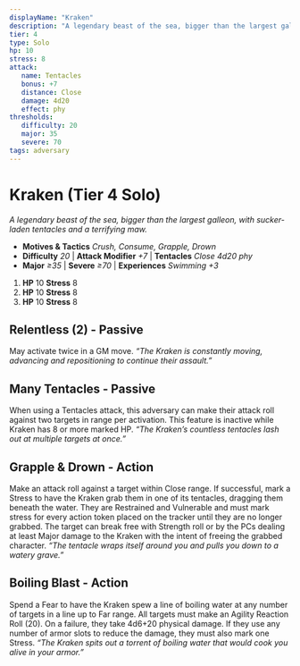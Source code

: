 ```yaml
---
displayName: "Kraken"
description: "A legendary beast of the sea, bigger than the largest galleon, with sucker-laden tentacles and a terrifying maw."
tier: 4
type: Solo
hp: 10
stress: 8
attack:
   name: Tentacles
   bonus: +7
   distance: Close
   damage: 4d20
   effect: phy
thresholds:
   difficulty: 20
   major: 35
   severe: 70
tags: adversary
---
```

# Kraken (Tier 4 Solo)
_A legendary beast of the sea, bigger than the largest galleon, with sucker-laden tentacles and a terrifying maw._

- **Motives & Tactics** _Crush, Consume, Grapple, Drown_
- **Difficulty** _20_ | **Attack Modifier** _+7_ | **Tentacles** _Close 4d20 phy_
- **Major** _≥35_ | **Severe** _≥70_ | **Experiences** _Swimming +3_

1. **HP** 10
   **Stress** 8
2. **HP** 10
   **Stress** 8
3. **HP** 10
   **Stress** 8

## Relentless (2) - Passive
May activate twice in a GM move. _“The Kraken is constantly moving, advancing and repositioning to continue their assault.”_

## Many Tentacles - Passive
When using a Tentacles attack, this adversary can make their attack roll against two targets in range per activation. This feature is inactive while Kraken has 8 or more marked HP. _“The Kraken’s countless tentacles lash out at multiple targets at once.”_

## Grapple & Drown - Action
Make an attack roll against a target within Close range. If successful, mark a Stress to have the Kraken grab them in one of its tentacles, dragging them beneath the water. They are Restrained and Vulnerable and must mark stress for every action token placed on the tracker until they are no longer grabbed. The target can break free with Strength roll or by the PCs dealing at least Major damage to the Kraken with the intent of freeing the grabbed character. _“The tentacle wraps itself around you and pulls you down to a watery grave.”_

## Boiling Blast - Action
Spend a Fear to have the Kraken spew a line of boiling water at any number of targets in a line up to Far range. All targets must make an Agility Reaction Roll (20). On a failure, they take 4d6+20 physical damage. If they use any number of armor slots to reduce the damage, they must also mark one Stress. _“The Kraken spits out a torrent of boiling water that would cook you alive in your armor.”_
